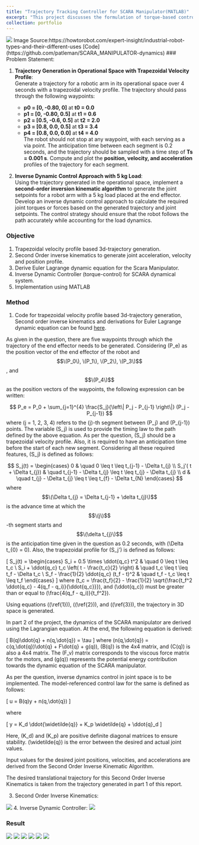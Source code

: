 ```yaml
---
title: "Trajectory Tracking Controller for SCARA Manipulator(MATLAB)"
excerpt: "This project discusses the formulation of torque-based control for the SCARA manipulator, along with trapezoidal velocity profile-based trajectory generation.<br/><img src='/images/scara_animation.gif'>"
collection: portfolio
---
```

<img src='/images/Scara.jpg'>
Image Source:https://howtorobot.com/expert-insight/industrial-robot-types-and-their-different-uses
[Code](https://github.com/patleman/SCARA_MANIPULATOR-dynamics)
### Problem Statement:

1. **Trajectory Generation in Operational Space with Trapezoidal Velocity Profile**:  
   Generate a trajectory for a robotic arm in its operational space over 4 seconds with a trapezoidal velocity profile. The trajectory should pass through the following waypoints:  
   - **p0 = [0, -0.80, 0]** at **t0 = 0.0**  
   - **p1 = [0, -0.80, 0.5]** at **t1 = 0.6**  
   - **p2 = [0.5, -0.6, 0.5]** at **t2 = 2.0**  
   - **p3 = [0.8, 0.0, 0.5]** at **t3 = 3.4**  
   - **p4 = [0.8, 0.0, 0.0]** at **t4 = 4.0**  
   The robot should not stop at any waypoint, with each serving as a via point. The anticipation time between each segment is 0.2 seconds, and the trajectory should be sampled with a time step of **Ts = 0.001 s**. Compute and plot the **position, velocity, and acceleration** profiles of the trajectory for each segment.

2. **Inverse Dynamic Control Approach with 5 kg Load**:  
   Using the trajectory generated in the operational space, implement a **second-order inversion kinematic algorithm** to generate the joint setpoints for a robot arm with a 5 kg load placed at the end effector. Develop an inverse dynamic control approach to calculate the required joint torques or forces based on the generated trajectory and joint setpoints. The control strategy should ensure that the robot follows the path accurately while accounting for the load dynamics.

### Objective
1. Trapezoidal velocity profile based 3d-trajectory generation.
2. Second Order inverse kinematics to generate joint acceleration, velocity and position profile.
3. Derive Euler Lagrange dynamic equation for the Scara Manipulator.
4. Inverse Dynamic Controller (torque-control) for SCARA dynamical system.
5. Implementation using MATLAB

### Method
1. Code for trapezoidal velocity profile based 3d-trajectory generation, Second order inverse kinematics and derivations for Euler Lagrange dynamic equation can be found [here](https://github.com/patleman/SCARA_MANIPULATOR-dynamics).

As given in the question, there are five waypoints through which the trajectory of the end effector needs to be generated. Considering \(P_e\) as the position vector of the end effector of the robot and $$\(P_0\), \(P_1\), \(P_2\), \(P_3\)$$, and $$\(P_4\)$$ as the position vectors of the waypoints, the following expression can be written:

$$
P_e = P_0 + \sum_{j=1}^{4} \frac{S_j}{\left\| P_j - P_{j-1} \right\|} (P_j - P_{j-1})
$$
where \(j = 1, 2, 3, 4\) refers to the \(j\)-th segment between \(P_j\) and \(P_{j-1}\) points. The variable \(S_j\) is used to provide the timing law to the path defined by the above equation. As per the question, \(S_j\) should be a trapezoidal velocity profile. Also, it is required to have an anticipation time before the start of each new segment. Considering all these required features, \(S_j\) is defined as follows:

$$
S_j(t) = 
\begin{cases} 
0 & \quad 0 \leq t \leq t_{j-1} - \Delta t_{j} \\
S_j'( t + \Delta t_{j}) & \quad t_{j-1} - \Delta t_{j} \leq t \leq t_{j} - \Delta t_{j} \\
d & \quad t_{j} - \Delta t_{j} \leq t \leq t_{f} - \Delta t_{N}
\end{cases}
$$
where $$\(\Delta t_{j} = \Delta t_{j-1} + \delta t_{j}\)$$ is the advance time at which the $$\(j\)$$-th segment starts and $$\(\delta t_{j}\)$$ is the anticipation time given in the question as 0.2 seconds, with \(\Delta t_{0} = 0\). Also, the trapezoidal profile for \(S_j'\) is defined as follows:

\[
S_j(t) = 
\begin{cases} 
S_i + 0.5 \times \ddot{q_c} t^2 & \quad 0 \leq t \leq t_c \\
S_i + \ddot{q_c} t_c \left( t - \frac{t_c}{2} \right) & \quad t_c \leq t \leq t_f - \Delta t_c \\
S_f - \frac{1}{2} \ddot{q_c} (t_f - t)^2 & \quad t_f - t_c \leq t \leq t_f
\end{cases}
\]
where \(t_c = \frac{t_f}{2} - \frac{1}{2} \sqrt{\frac{t_f^2 \ddot{q_c} - 4(q_f - q_i)}{\ddot{q_c}}}\), and \(\ddot{q_c}\) must be greater than or equal to \(\frac{4(q_f - q_i)}{t_f^2}\).

Using equations \((\ref{1})\), \((\ref{2})\), and \((\ref{3})\), the trajectory in 3D space is generated.

In part 2 of the project, the dynamics of the SCARA manipulator are derived using the Lagrangian equation. At the end, the following equation is derived:

\[
B(q)\ddot{q} + n(q,\dot{q}) = \tau
\]
where \(n(q,\dot{q}) = c(q,\dot{q})\dot{q} + F\dot{q} + g(q)\), \(B(q)\) is the 4x4 matrix, and \(C(q)\) is also a 4x4 matrix. The \(F_v\) matrix corresponds to the viscous force matrix for the motors, and \(g(q)\) represents the potential energy contribution towards the dynamic equation of the SCARA manipulator.

As per the question, inverse dynamics control in joint space is to be implemented. The model-referenced control law for the same is defined as follows:

\[
u = B(q)y + n(q,\dot{q})
\]

where

\[
y = K_d \ddot{\widetilde{q}} + K_p \widetilde{q} + \ddot{q}_d
\]

Here, \(K_d\) and \(K_p\) are positive definite diagonal matrices to ensure stability. \(\widetilde{q}\) is the error between the desired and actual joint values.

Input values for the desired joint positions, velocities, and accelerations are derived from the Second Order Inverse Kinematic Algorithm.

The desired translational trajectory for this Second Order Inverse Kinematics is taken from the trajectory generated in part 1 of this report.


3. Second Order Inverse Kinematics:
 <img src='/images/inverse_kinematics.jpeg'>
4. Inverse Dynamic Controller:
 <img src='/images/control.jpeg'>

### Result
<img src='/images/3d_part1.jpg'>
<img src='/images/Joint_position_part2.jpg'>
<img src='/images/X_trajectory.jpg'>
<img src='/images/Y_trajectory.jpg'>
<img src='/images/Z_trajectory.jpg'>
<img src='/images/scara_animation.gif'>

  

 
   




